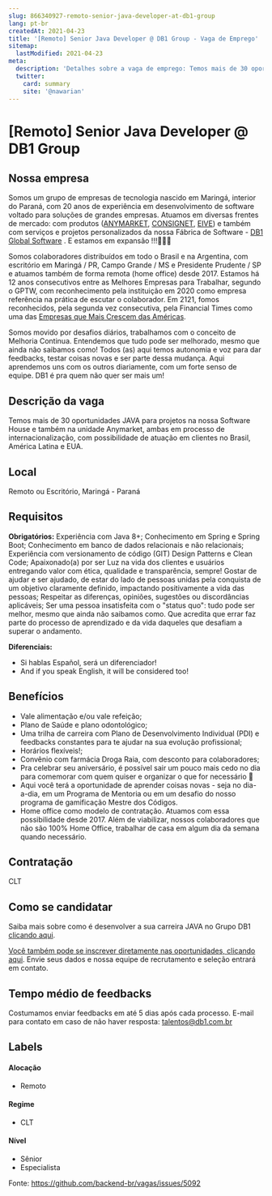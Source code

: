 ```yaml
---
slug: 866340927-remoto-senior-java-developer-at-db1-group
lang: pt-br
createdAt: 2021-04-23
title: '[Remoto] Senior Java Developer @ DB1 Group - Vaga de Emprego'
sitemap:
  lastModified: 2021-04-23
meta:
  description: 'Detalhes sobre a vaga de emprego: Temos mais de 30 oportunidades JAVA para projetos na nossa Software House e também na unidade Anymarket, ambas em processo de internacionalização, com possibilidade de atuação em clientes no Brasil, América Latina e EUA.'
  twitter:
    card: summary
    site: '@nawarian'
---
```


# [Remoto] Senior Java Developer @ DB1 Group

## Nossa empresa

Somos um grupo de empresas de tecnologia nascido em Maringá, interior do Paraná, com 20 anos de experiência em desenvolvimento de software voltado para soluções de grandes empresas. Atuamos em diversas frentes de mercado: com produtos ([ANYMARKET](https://anymarket.com.br/), [CONSIGNET](https://www.consignet.com.br/), [EIVE](https://eive.com.br/)) e também com serviços e projetos personalizados da nossa Fábrica de Software - [DB1 Global Software](https://www.db1.com.br/) . E estamos em expansão !!!🚀🚀🚀

Somos colaboradores distribuídos em todo o Brasil e na Argentina, com escritório em Maringá / PR, Campo Grande / MS e Presidente Prudente / SP e atuamos também de forma remota (home office) desde 2017. Estamos há 12 anos consecutivos entre as Melhores Empresas para Trabalhar, segundo o GPTW, com reconhecimento pela instituição em 2020 como empresa referência na prática de escutar o colaborador. Em 2121, fomos reconhecidos, pela segunda vez consecutiva, pela Financial Times como uma das [Empresas que Mais Crescem das Américas](https://www.ft.com/content/ac773779-98ba-442d-a1f2-a14f1a67ddfe). 

Somos movido por desafios diários, trabalhamos com o conceito de Melhoria Continua. Entendemos que tudo pode ser melhorado, mesmo que ainda não saibamos como! Todos (as) aqui temos autonomia e voz para dar feedbacks, testar coisas novas e ser parte dessa mudança. Aqui aprendemos uns com os outros diariamente, com um forte senso de equipe. DB1 é pra quem não quer ser mais um!

## Descrição da vaga

Temos mais de 30 oportunidades JAVA para projetos na nossa Software House e também na unidade Anymarket, ambas em processo de internacionalização, com possibilidade de atuação em clientes no Brasil, América Latina e EUA. 

## Local

Remoto ou Escritório, Maringá - Paraná

## Requisitos

**Obrigatórios:**
Experiência com Java 8+;
Conhecimento em Spring e Spring Boot;
Conhecimento em banco de dados relacionais e não relacionais;
Experiência com versionamento de código (GIT)
Design Patterns e Clean Code;
Apaixonado(a) por ser Luz na vida dos clientes e usuários entregando valor com ética, qualidade e transparência, sempre!
Gostar de ajudar e ser ajudado, de estar do lado de pessoas unidas pela conquista de um objetivo claramente definido, impactando positivamente a vida das pessoas;
Respeitar as diferenças, opiniões, sugestões ou discordâncias aplicáveis;
Ser uma pessoa insatisfeita com o "status quo": tudo pode ser melhor, mesmo que ainda não saibamos como.
Que acredita que errar faz parte do processo de aprendizado e da vida daqueles que desafiam a superar o andamento.


**Diferenciais:**

- Si hablas Español, será un diferenciador!
- And if you speak English, it will be considered too! 


## Benefícios

- Vale alimentação e/ou vale refeição;
- Plano de Saúde e plano odontológico;
- Uma trilha de carreira com Plano de Desenvolvimento Individual (PDI) e feedbacks constantes para te ajudar na sua evolução profissional;
- Horários flexíveis!;
- Convênio com farmácia Droga Raia, com desconto para colaboradores;
- Pra celebrar seu aniversário, é possível sair um pouco mais cedo no dia para comemorar com quem quiser e organizar o que for necessário 🥳
- Aqui você terá a oportunidade de aprender coisas novas - seja no dia-a-dia, em um Programa de Mentoria ou em um desafio do nosso programa de gamificação Mestre dos Códigos.
- Home office como modelo de contratação. Atuamos com essa possibilidade desde 2017. Além de viabilizar, nossos colaboradores que não são 100% Home Office, trabalhar de casa em algum dia da semana quando necessário.

## Contratação

CLT

## Como se candidatar

Saiba mais sobre como é desenvolver a sua carreira JAVA no Grupo DB1 [clicando aqui](https://carreira.db1group.com/vagas-java#utm_source=github&utm_medium=referral&utm_campaign=vagas-java).

[Você também pode se inscrever diretamente nas oportunidades, clicando aqui](https://vagasdb1.recruiterbox.com/jobs/fk03z23?source=Github). Envie seus dados e nossa equipe de recrutamento e seleção entrará em contato.

## Tempo médio de feedbacks

Costumamos enviar feedbacks em até 5 dias após cada processo.
E-mail para contato em caso de não haver resposta: talentos@db1.com.br

## Labels

#### Alocação
- Remoto

#### Regime
- CLT

#### Nível
- Sênior
- Especialista


Fonte: https://github.com/backend-br/vagas/issues/5092